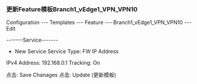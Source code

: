 ### 更新Feature模板Branch1_vEdge1_VPN_VPN10

Configuration --- Templates --- Feature --- Branch1_vEdge1_VPN_VPN10 --- Edit

-------Service-------
+ New Service
Service Type: FW
        IP Address

IPv4 Address: 192.168.0.1
Tracking: On

点击: Save Chanages
点击: Update (更新模板)
